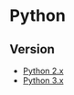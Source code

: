 # Python

<!--
https://www.linkedin.com/learning/building-tools-with-python/building-tools-with-python
https://www.linkedin.com/learning/python-essential-training-2018/welcome
https://www.linkedin.com/learning/data-science-foundations-data-mining-in-python/python-for-data-mining
-->

## Version

- [Python 2.x](/python/python2.md)
- [Python 3.x](/python/python3.md)

